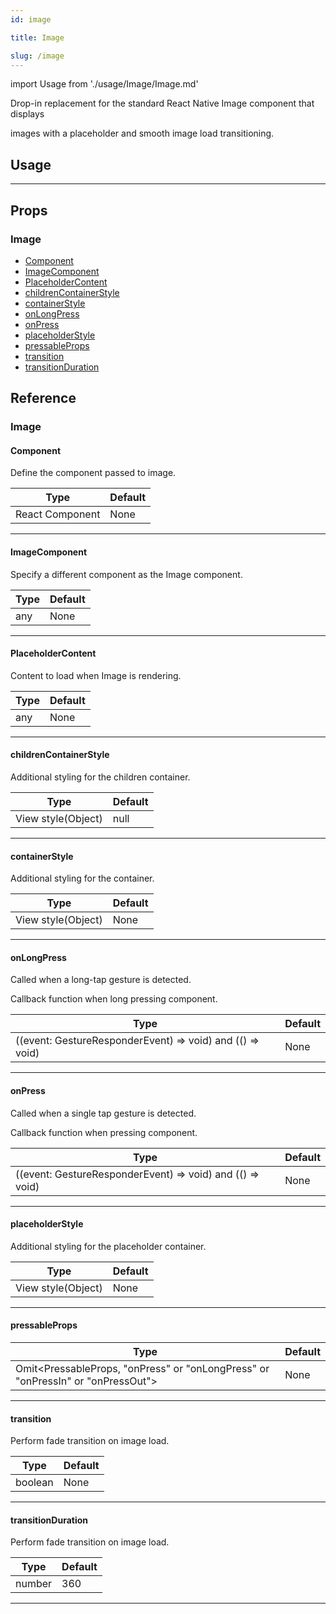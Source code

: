 ```yaml
---
id: image

title: Image

slug: /image
---
```


import Usage from './usage/Image/Image.md'

Drop-in replacement for the standard React Native Image component that displays

images with a placeholder and smooth image load transitioning.

## Usage

<Usage />

---

## Props

### Image

- [Component](#component)
- [ImageComponent](#imagecomponent)
- [PlaceholderContent](#placeholdercontent)
- [childrenContainerStyle](#childrencontainerstyle)
- [containerStyle](#containerstyle)
- [onLongPress](#onlongpress)
- [onPress](#onpress)
- [placeholderStyle](#placeholderstyle)
- [pressableProps](#pressableprops)
- [transition](#transition)
- [transitionDuration](#transitionduration)

## Reference

### Image

#### Component

Define the component passed to image.

| Type            | Default |
| --------------- | ------- |
| React Component | None    |

---

#### ImageComponent

Specify a different component as the Image component.

| Type | Default |
| ---- | ------- |
| any  | None    |

---

#### PlaceholderContent

Content to load when Image is rendering.

| Type | Default |
| ---- | ------- |
| any  | None    |

---

#### childrenContainerStyle

Additional styling for the children container.

| Type               | Default |
| ------------------ | ------- |
| View style(Object) | null    |

---

#### containerStyle

Additional styling for the container.

| Type               | Default |
| ------------------ | ------- |
| View style(Object) | None    |

---

#### onLongPress

Called when a long-tap gesture is detected.

Callback function when long pressing component.

| Type                                                      | Default |
| --------------------------------------------------------- | ------- |
| ((event: GestureResponderEvent) => void) and (() => void) | None    |

---

#### onPress

Called when a single tap gesture is detected.

Callback function when pressing component.

| Type                                                      | Default |
| --------------------------------------------------------- | ------- |
| ((event: GestureResponderEvent) => void) and (() => void) | None    |

---

#### placeholderStyle

Additional styling for the placeholder container.

| Type               | Default |
| ------------------ | ------- |
| View style(Object) | None    |

---

#### pressableProps

| Type                                                                            | Default |
| ------------------------------------------------------------------------------- | ------- |
| Omit<PressableProps, "onPress" or "onLongPress" or "onPressIn" or "onPressOut"> | None    |

---

#### transition

Perform fade transition on image load.

| Type    | Default |
| ------- | ------- |
| boolean | None    |

---

#### transitionDuration

Perform fade transition on image load.

| Type   | Default |
| ------ | ------- |
| number | 360     |

---
